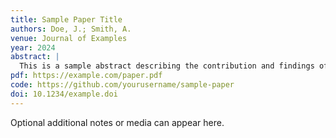 ```yaml
---
title: Sample Paper Title
authors: Doe, J.; Smith, A.
venue: Journal of Examples
year: 2024
abstract: |
  This is a sample abstract describing the contribution and findings of the paper.
pdf: https://example.com/paper.pdf
code: https://github.com/yourusername/sample-paper
doi: 10.1234/example.doi
---
```


Optional additional notes or media can appear here.


